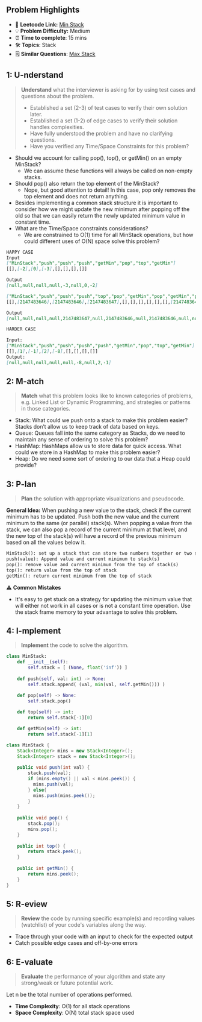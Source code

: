 ## Problem Highlights

* 🔗 **Leetcode Link:** [Min Stack](https://leetcode.com/problems/min-stack/) 
* 💡 **Problem Difficulty:** Medium
* ⏰ **Time to complete**: 15 mins
* 🛠️ **Topics**: Stack
* 🗒️ **Similar Questions**: [Max Stack](https://leetcode.com/problems/max-stack/)
    
## 1: U-nderstand
 
> **Understand** what the interviewer is asking for by using test cases and questions about the problem.
> 
> - Established a set (2-3) of test cases to verify their own solution later.
> - Established a set (1-2) of edge cases to verify their solution handles complexities.
> - Have fully understood the problem and have no clarifying questions.
> - Have you verified any Time/Space Constraints for this problem?

- Should we account for calling pop(), top(), or getMin() on an empty MinStack?
   - We can assume these functions will always be called on non-empty stacks.
- Should pop() also return the top element of the MinStack?
   - Nope, but good attention to detail! In this case, pop only removes the top element and does not return anything.
- Besides implementing a common stack structure it is important to consider how we might update the new minimum after popping off the old so that we can easily return the newly updated minimum value in constant time.
- What are the Time/Space constraints considerations?
   - We are constrained to O(1) time for all MinStack operations, but how could different uses of O(N) space solve this problem?

```markdown
HAPPY CASE
Input
["MinStack","push","push","push","getMin","pop","top","getMin"]
[[],[-2],[0],[-3],[],[],[],[]]

Output
[null,null,null,null,-3,null,0,-2]

["MinStack","push","push","push","top","pop","getMin","pop","getMin","pop","push","top","getMin","push","top","getMin","pop","getMin"]
[[],[2147483646],[2147483646],[2147483647],[],[],[],[],[],[],[2147483647],[],[],[-2147483648],[],[],[],[]]

Output
[null,null,null,null,2147483647,null,2147483646,null,2147483646,null,null,2147483647,2147483647,null,-2147483648,-2147483648,null,2147483647]

HARDER CASE

Input: 
["MinStack","push","push","push","push","getMin","pop","top","getMin"]
[[],[1],[-1],[2],[-8],[],[],[],[]]
Output:
[null,null,null,null,null,-8,null,2,-1]
```   
    
## 2: M-atch

> **Match** what this problem looks like to known categories of problems, e.g. Linked List or Dynamic Programming, and strategies or patterns in those categories.

- Stack: What could we push onto a stack to make this problem easier? Stacks don’t allow us to keep track of data based on keys.
- Queue: Queues fall into the same category as Stacks, do we need to maintain any sense of ordering to solve this problem?
- HashMap: HashMaps allow us to store data for quick access. What could we store in a HashMap to make this problem easier?
- Heap: Do we need some sort of ordering to our data that a Heap could provide?

## 3: P-lan

> **Plan** the solution with appropriate visualizations and pseudocode.

**General Idea:** When pushing a new value to the stack, check if the current minimum has to be updated. Push both the new value and the current minimum to the same (or parallel) stack(s). When popping a value from the stack, we can also pop a record of the current minimum at that level, and the new top of the stack(s) will have a record of the previous minimum based on all the values below it.

```markdown
MinStack(): set up a stack that can store two numbers together or two stacks that can each store a number in parallel
push(value): Append value and current minimum to stack(s)
pop(): remove value and current minimum from the top of stack(s)
top(): return value from the top of stack
getMin(): return current minimum from the top of stack
```

⚠️ **Common Mistakes**

* It's easy to get stuck on a strategy for updating the minimum value that will either not work in all cases or is not a constant time operation. Use the stack frame memory to your advantage to solve this problem.

## 4: I-mplement

> **Implement** the code to solve the algorithm.

```python
class MinStack:
    def __init__(self):
        self.stack = [ (None, float('inf')) ]
        
    def push(self, val: int) -> None:           
        self.stack.append( (val, min(val, self.getMin())) )

    def pop(self) -> None:
        self.stack.pop()
        
    def top(self) -> int:
        return self.stack[-1][0]

    def getMin(self) -> int:
        return self.stack[-1][1]
```
```java
class MinStack {
    Stack<Integer> mins = new Stack<Integer>();
    Stack<Integer> stack = new Stack<Integer>();
    
    public void push(int val) {
        stack.push(val);
        if (mins.empty() || val < mins.peek()) {
          mins.push(val);
        } else{
          mins.push(mins.peek());
        }
    }
    
    public void pop() {
        stack.pop();
        mins.pop();
    }
    
    public int top() {
        return stack.peek();
    }
    
    public int getMin() {
        return mins.peek();
    }
}
```
    
## 5: R-eview

> **Review** the code by running specific example(s) and recording values (watchlist) of your code's variables along the way.

- Trace through your code with an input to check for the expected output
- Catch possible edge cases and off-by-one errors

## 6: E-valuate

> **Evaluate** the performance of your algorithm and state any strong/weak or future potential work.
    
Let n be the total number of operations performed.

* **Time Complexity**: O(1) for all stack operations
* **Space Complexity**: O(N) total stack space used